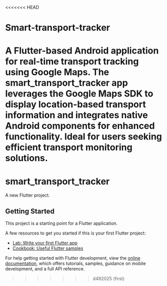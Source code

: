 <<<<<<< HEAD
# Smart-transport-tracker
A Flutter-based Android application for real-time transport tracking using Google Maps. The smart_transport_tracker app leverages the Google Maps SDK to display location-based transport information and integrates native Android components for enhanced functionality. Ideal for users seeking efficient transport monitoring solutions.
=======
# smart_transport_tracker

A new Flutter project.

## Getting Started

This project is a starting point for a Flutter application.

A few resources to get you started if this is your first Flutter project:

- [Lab: Write your first Flutter app](https://docs.flutter.dev/get-started/codelab)
- [Cookbook: Useful Flutter samples](https://docs.flutter.dev/cookbook)

For help getting started with Flutter development, view the
[online documentation](https://docs.flutter.dev/), which offers tutorials,
samples, guidance on mobile development, and a full API reference.
>>>>>>> d492025 (first)
